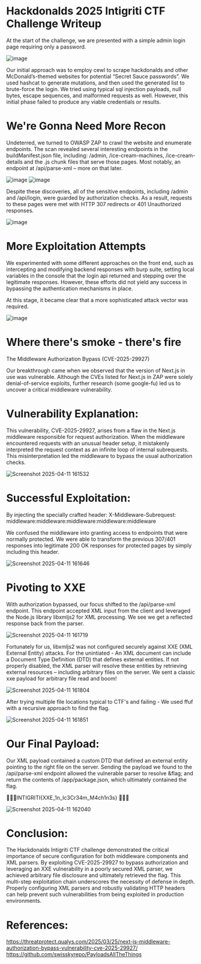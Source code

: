 # Hackdonalds 2025 Intigriti CTF Challenge Writeup



At the start of the challenge, we are presented with a simple admin login page requiring only a password.  

 ![image](https://github.com/user-attachments/assets/f9f29de0-22b8-46e8-bcab-7c8dcd8d076c)


Our initial approach was to employ cewl to scrape hackdonalds and other McDonald’s-themed websites for potential “Secret Sauce passwords”. We used hashcat to generate mutations, and then used the generated list to brute-force the login. We tried using typical sql injection payloads, null bytes, escape sequences, and malformed requests as well. However, this initial phase failed to produce any viable credentials or results.  

# We're Gonna Need More Recon
Undeterred, we turned to OWASP ZAP to crawl the website and enumerate endpoints. The scan revealed several interesting endpoints in the buildManifest.json file, including: /admin, /ice-cream-machines, /ice-cream-details and the .js chunk files that serve those pages. Most notably, an endpoint at /api/parse-xml – more on that later. 

![image](https://github.com/user-attachments/assets/f6e4db69-9165-4288-b68e-3d24af914b26)
![image](https://github.com/user-attachments/assets/5315b9e2-289a-4e8d-b995-9f0f187522d5)


Despite these discoveries, all of the sensitive endpoints, including /admin and /api/login, were guarded by authorization checks. As a result, requests to these pages were met with HTTP 307 redirects or 401 Unauthorized responses. 

  
![image](https://github.com/user-attachments/assets/b30cae0e-d8df-4e19-a972-c47a1959b440)

 
# More Exploitation Attempts 

We experimented with some different approaches on the front end, such as intercepting and modifying backend responses with burp suite, setting local variables in the console that the login api returned and stepping over the legitimate responses. However, these efforts did not yield any success in bypassing the authentication mechanisms in place. 

At this stage, it became clear that a more sophisticated attack vector was required. 

![image](https://github.com/user-attachments/assets/578057f9-353c-41ba-a3e4-00b6fe3cfd76)
  
# Where there's smoke - there's fire
The Middleware Authorization Bypass (CVE-2025-29927) 

Our breakthrough came when we observed that the version of Next.js in use was vulnerable. Although the CVEs listed for Next.js in ZAP were solely denial-of-service exploits, further research (some google-fu) led us to uncover a critical middleware vulnerability. 

# Vulnerability Explanation: 

This vulnerability, CVE-2025-29927, arises from a flaw in the Next.js middleware responsible for request authorization. When the middleware encountered requests with an unusual header setup, it mistakenly interpreted the request context as an infinite loop of internal subrequests. This misinterpretation led the middleware to bypass the usual authorization checks. 



![Screenshot 2025-04-11 161532](https://github.com/user-attachments/assets/13f746e8-e0f2-4786-8e23-2e1e856dd55c)


# Successful Exploitation: 
By injecting the specially crafted header: 
X-Middleware-Subrequest: middleware:middleware:middleware:middleware:middleware 

We confused the middleware into granting access to endpoints that were normally protected. We were able to transform the previous 307/401 responses into legitimate 200 OK responses for protected pages by simply including this header. 

  
![Screenshot 2025-04-11 161646](https://github.com/user-attachments/assets/db4fa2aa-0d63-4dd1-a184-f8b70b63243b)

  

# Pivoting to XXE 

With authorization bypassed, our focus shifted to the /api/parse-xml endpoint. This endpoint accepted XML input from the client and leveraged the Node.js library libxmljs2 for XML processing. We see we get a reflected response back from the parser. 


 ![Screenshot 2025-04-11 161719](https://github.com/user-attachments/assets/efc84bd7-bd9e-4f57-8f62-5a51f84d19f8)
 

Fortunately for us, libxmljs2 was not configured securely against XXE (XML External Entity) attacks. For the unintiated -
An XML document can include a Document Type Definition (DTD) that defines external entities. If not properly disabled, the XML parser will resolve these entities by retrieving external resources – including arbitrary files on the server. We sent a classic xxe payload for arbitrary file read and boom! 

 
![Screenshot 2025-04-11 161804](https://github.com/user-attachments/assets/816d32a5-e214-4fd4-aa2d-facb9326e80a)

  

After trying multiple file locations typical to CTF's and failing - We used ffuf with a recursive approach to find the flag. 

 
![Screenshot 2025-04-11 161851](https://github.com/user-attachments/assets/ff22a964-dda3-4035-ab31-82c6ccb764b7)

 

# Our Final Payload: 

Our XML payload contained a custom DTD that defined an external entity pointing to the right file on the server. Sending the payload we found to the /api/parse-xml endpoint allowed the vulnerable parser to resolve &flag; and return the contents of /app/package.json, which ultimately contained the flag.

🚩🚩🚩INTIGRITI{XXE_1n_Ic3Cr34m_M4ch1n3s} 🚩🚩🚩

![Screenshot 2025-04-11 162040](https://github.com/user-attachments/assets/f086ffd9-dc77-49d4-9322-c4a0b393ff63)


# Conclusion:
The Hackdonalds Intigriti CTF challenge demonstrated the critical importance of secure configuration for both middleware components and XML parsers. By exploiting CVE-2025-29927 to bypass authorization and leveraging an XXE vulnerability in a poorly secured XML parser, we achieved arbitrary file disclosure and ultimately retrieved the flag. This multi-step exploitation chain underscores the necessity of defense in depth. Properly configuring XML parsers and robustly validating HTTP headers can help prevent such vulnerabilities from being exploited in production environments. 

# References:
https://threatprotect.qualys.com/2025/03/25/next-js-middleware-authorization-bypass-vulnerability-cve-2025-29927/
https://github.com/swisskyrepo/PayloadsAllTheThings

